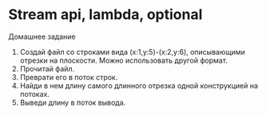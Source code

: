 # Stream api, lambda, optional

Домашнее задание
1. Создай файл со строками вида (x:1,y:5)-(x:2,y:6), описывающими отрезки на плоскости. Можно использовать другой формат.
2. Прочитай файл.
3. Преврати его в поток строк.
4. Найди в нем длину самого длинного отрезка одной конструкцией на потоках.
5. Выведи длину в поток вывода.